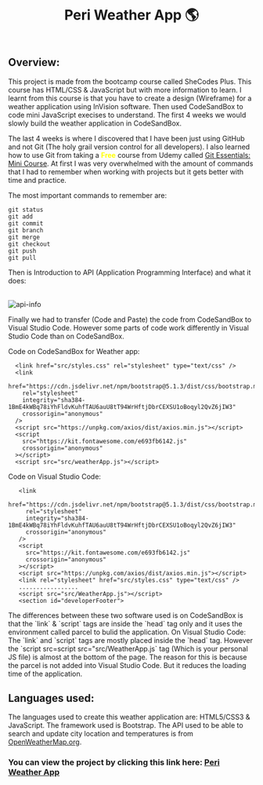 <header>
<h1> Peri Weather App 🌎</h1>
</header>

<section>
<h2>Overview:</h2>
</section>

<p> This project is made from the bootcamp course called SheCodes Plus. This course has HTML/CSS & JavaScript but with more information to learn. I learnt from this course is that you have to create a design (Wireframe) for a weather application using InVision software. Then used CodeSandBox to code mini JavaScript execises to understand. The first 4 weeks we would slowly build the weather application in CodeSandBox. </p>

<p> The last 4 weeks is where I discovered that I have been just using GitHub and not Git (The holy grail version control for all developers). I  also learned how to use Git from taking a <strong style = "color:yellow;">Free</strong> course from Udemy called <a href="https://www.udemy.com/course/git-essentials-mini-course/">Git Essentials: Mini Course</a>. At first I was very overwhelmed with the amount of commands that I had to remember when working with projects but it gets better with time and practice.

The most important commands to remember are:

```
git status
git add
git commit
git branch
git merge
git checkout
git push
git pull
```

Then is Introduction to API (Application Programming Interface) and what it does:</p>
<br/><img src="https://www.altexsoft.com/media/2021/03/word-image.png" alt ="api-info"/>
</br>

 <p>
  Finally we had to transfer (Code and Paste) the code from CodeSandBox to Visual Studio Code. However some parts of code work differently in Visual Studio Code than on CodeSandBox.

Code on CodeSandBox for Weather app:

```
  <link href="src/styles.css" rel="stylesheet" type="text/css" />
  <link
    href="https://cdn.jsdelivr.net/npm/bootstrap@5.1.3/dist/css/bootstrap.min.css"
    rel="stylesheet"
    integrity="sha384-1BmE4kWBq78iYhFldvKuhfTAU6auU8tT94WrHftjDbrCEXSU1oBoqyl2QvZ6jIW3"
    crossorigin="anonymous"
  />
  <script src="https://unpkg.com/axios/dist/axios.min.js"></script>
  <script
    src="https://kit.fontawesome.com/e693fb6142.js"
    crossorigin="anonymous"
  ></script>
  <script src="src/weatherApp.js"></script>
```

Code on Visual Studio Code:

```
   <link
     href="https://cdn.jsdelivr.net/npm/bootstrap@5.1.3/dist/css/bootstrap.min.css"
     rel="stylesheet"
     integrity="sha384-1BmE4kWBq78iYhFldvKuhfTAU6auU8tT94WrHftjDbrCEXSU1oBoqyl2QvZ6jIW3"
     crossorigin="anonymous"
   />
   <script
     src="https://kit.fontawesome.com/e693fb6142.js"
     crossorigin="anonymous"
   ></script>
   <script src="https://unpkg.com/axios/dist/axios.min.js"></script>
   <link rel="stylesheet" href="src/styles.css" type="text/css" />
   .................
   <script src="src/WeatherApp.js"></script>
   <section id="developerFooter">
```

 </p>

 <p>
    The differences between these two software used is on CodeSandBox is that the `link` & `script` tags are inside the `head` tag only and it uses the environment called parcel to bulid the application. On Visual Studio Code: The `link` and `script` tags are mostly placed inside the `head` tag. However the `script src=script src="src/WeatherApp.js` tag (Which is your personal JS file) is almost at the bottom of the page. The reason for this is because the parcel is not added into Visual Studio Code. But it reduces the loading time of the application.
 </p>

<section>
<h2>Languages used:</h2>
</section>
<p>The languages used to create this weather application are: HTML5/CSS3 & JavaScript. The framework used is Bootstrap. The API used to be able to search and update city location and temperatures is from <a href="https://openweathermap.org/api">OpenWeatherMap.org</a>.</p>

<h3>You can view the project by clicking this link here: <a href ="https://ecstatic-shirley-3303d9.netlify.app/">Peri Weather App</a></h3>
